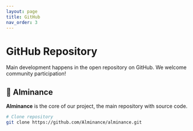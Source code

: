 ```yaml
---
layout: page
title: GitHub
nav_order: 3
---
```


# GitHub Repository

Main development happens in the open repository on GitHub. We welcome community participation!

## 🚀 Alminance

**Alminance** is the core of our project, the main repository with source code.


```bash
# Clone repository
git clone https://github.com/Alminance/alminance.git

